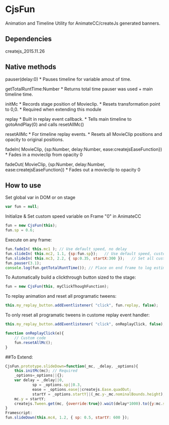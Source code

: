 # CjsFun
Animation and Timeline Utility for AnimateCC/createJs generated banners. 

## Dependencies
createjs_2015.11.26

## Native methods
pauser(delay:0)
	*	Pauses timeline for variable amout of time.

getTotalRuntTime:Number
	*	Returns total time pauser was used + main timeline time.

initMc
	*	Records stage position of Movieclip. 
	*	Resets transformation point to 0,0.
	*	Required when extending this module

replay
	*	Built in replay event callback.
	*	Tells main timeline to gotoAndPlay(0) and calls resetAllMc()

resetAllMc
	*	For timeline replay events. 
	*	Resets all MovieClip positions and opacity to original positions. 

fadeIn( MovieClip, {sp:Number, delay:Number, ease:createjsEaseFunction})
	*	Fades in a movieclip from opacity 0

fadeOut( MovieClip, {sp:Number, delay:Number, ease:createjsEaseFunction})
	*	Fades out a movieclip to opacity 0

## How to use
Set global var in DOM or on stage
```javascript
var fun = null;
```
Initialize & Set custom speed variable on Frame "0" in AnimateCC
```javascript
fun = new CjsFun(this);
fun.sp = 0.6;
```
Execute on any frame:
```javascript
fun.fadeIn( this.mc1 );	// Use default speed, no delay
fun.slideIn( this.mc2, 1.1, {sp:fun.sp});	// Use default speed, custom delay, default start point
fun.slideIn( this.mc3, 2.2, { sp:0.35, startX:300 });	// Set all custom params
fun.pauser(3.1); 
console.log(fun.getTotalRuntTime()); // Place on end frame to log estimated runtime
```
To Automatically build a clickthrough button sized to the stage:
```javascript
fun = new CjsFun(this, myClickThoughFunction);
```
To replay animation and reset all programatic tweens:
```javascript
this.my_replay_button.addEventlistener( "click", fun.replay, false);
```
To only reset all programatic tweens in custome replay event handler:
```javascript
this.my_replay_button.addEventlistener( "click", onReplayClick, false);

function onReplayClick(e){
	// Custom code
	fun.resetAllMc();
}
```
##To Extend:
```javascript
CjsFun.prototype.slideDown=function(_mc, _delay, _options){
	this.initMc(mc); // Required
	_options=_options||{};
	var delay = _delay||0,
			sp = _options.sp||0.3,
			ease = _options.ease||createjs.Ease.quadOut;
			startY = _options.startY||(_mc.y-_mc.nominalBounds.height);
	mc.y = startY;
	createjs.Tween.get(mc, {override:true}).wait(delay*1000).to({y:mc.stageY}, sp*1000, ease);
}
Framescript:
fun.slideDown(this.mc4, 1.2, { sp: 0.5, startY: 600 });
```

